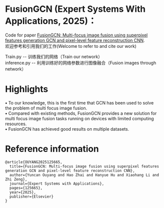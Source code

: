 # FusionGCN (Expert Systems With Applications, 2025)：
Code for paper [FusionGCN: Multi-focus image fusion using superpixel features generation GCN and pixel-level feature reconstruction CNN](https://www.sciencedirect.com/science/article/pii/S0957417424025326).  
欢迎参考和引用我们的工作(Welcome to refer to and cite our work)  
  
Train.py -- 训练我们的网络（Train our network）  
inference.py -- 利用训练好的网络参数进行图像融合（Fusion images through network）
  
# Highlights  
**•** To our knowledge, this is the first time that GCN has been used to solve the problem of multi focus image fusion.  
**•** Compared with existing methods, FusionGCN provides a new solution for multi focus image fusion tasks running on devices with limited computing resources.  
**•** FusionGCN has achieved good results on multiple datasets.  
  
# Reference information  
```  
@article{OUYANG2025125665,
  title={FusionGCN: Multi-focus image fusion using superpixel features generation GCN and pixel-level feature reconstruction CNN},  
  author={Yuncan Ouyang and Hao Zhai and Hanyue Hu and Xiaohang Li and Zhi Zeng},  
  journal={Expert Systems with Applications},  
  pages={125665},  
  year={2025},  
  publisher={Elsevier}  
}
```

